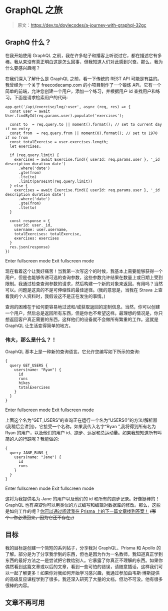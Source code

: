 # GraphQL 之旅

> 原文：<https://dev.to/doylecodes/a-journey-with-graphql-32gc>

## GraphQ 什么？

在我开始使用 GraphQL 之前，我在许多帖子和播客上听说过它，都在描述它有多棒。我从来没有真正明白这是怎么回事，但我知道人们对此感到兴奋。那么，我为什么要感兴趣呢？

在我们深入了解什么是 GraphQL 之前，看一下传统的 REST API 可能是有益的。我曾经为一个关于 freecodecamp.com 的小项目制作了一个锻炼 API。它有一个简单的前端，允许您创建一个用户，添加一个练习，并根据用户 id 查找用户和练习。下面是请求检索用户的代码:

```
app.get('/api/exercise/log/:user', async (req, res) => {
  const user = await User.findById(req.params.user).populate('exercises'); 

  const to  = req.query.to || moment().format(); // set to current day if no entry
  const from  = req.query.from || moment(0).format(); // set to 1970 if no from
  const totalExercise = user.exercises.length;
  let exercises;

  if (req.query.limit) {
    exercises = await Exercise.find({ userId: req.params.user }, '_id description duration date')
      .where('date')
      .gte(from)
      .lte(to)
      .limit(parseInt(req.query.limit))
  } else {
    exercises = await Exercise.find({ userId: req.params.user }, '_id description duration date')
      .where('date')
      .gte(from)
      .lte(to)
  }

  const response = {
    userId: user._id,
    username: user.username,
    totalExercises: totalExercise,
    exercises: exercises
  }
  res.json(response)
}) 
```

Enter fullscreen mode Exit fullscreen mode

现在看着这个让我好痛苦！当我第一次写这个的时候，我基本上需要能够获得一个用户，但是也能够传递可选的查询参数，这些参数允许结果在数量上或日期上受到限制。我通过检查查询参数的请求，然后构建一个新的对象来返回。有用吗？当然可以。问题是这真的不是可伸缩性的最佳途径。(我的意思是，当我在 Strava 上查看我的个人资料时，我假设这不是正在发生的事情。)

查询的困难在于如何更容易地过滤和/或获取返回的定制信息。当然，你可以创建一个用户，然后总是返回所有东西，但是你也不希望这样。最理想的情况是，你只想返回客户真正需要的东西，这样他们的设备就不会做所有繁重的工作。这就是 GraphQL 让生活变得简单的地方。

### 伟大，那么是什么？！

GraphQL 基本上是一种新的查询语言。它允许您编写如下所示的查询:

```
{
  query GET_USERS {
    users(name: "Ryan") { 
      id
      runs
      hikes
      totalExercises
    }
  }
} 
```

Enter fullscreen mode Exit fullscreen mode

上面这个名为“GET_USERS”的查询正在运行一个名为“USERS()”的方法/解析器(我稍后会讲到)，它接受一个名称。如果我传入名字“Ryan ”,我将得到所有名为 Ryan 的用户，以及他们的用户 id、跑步、远足和总运动量。如果我想知道所有叫简的人的行踪呢？我能做的:

```
{
  query JANE_RUNS {
    users(name: "Jane") { 
      id
      runs
    }
  }
} 
```

Enter fullscreen mode Exit fullscreen mode

这将为我提供名为 Jane 的用户以及他们的 id 和所有的跑步记录。好像挺棒的！GraphQL 也有*突变*你可以用类似的方式编写和编辑对数据库的修改。那么，这些是如何工作的呢？[你可以通过阅读我在 Prisma 上的下一篇文章找到答案！](https://dev.to/ryanmdoyle/graphql-basics-part-1---prisma-the-why-45h0) ~~(哪个...你必须回来，因为它还不存在。)~~

## 目标

我的目标是创建一个简短的系列帖子，分享我对 GraphQL、Prisma 和 Apollo 的了解。部分是为了分享我学到的东西，但也是因为作为一名教师，我知道真正学到东西的最好方法之一是尝试把它教给别人。它暴露了你真正不理解的东西。如果你偶然看到这篇文章或以后的文章，看到一些可怕的错误，请随意插话，这样我们可以一起了解更多！如果你对我如何开始学习感兴趣，我通过参加由韦斯·博斯提供的高级反应课程学到了很多。我还深入研究了大量的文档，但功不可没。他有很多很棒的内容。

## 文章不再可用